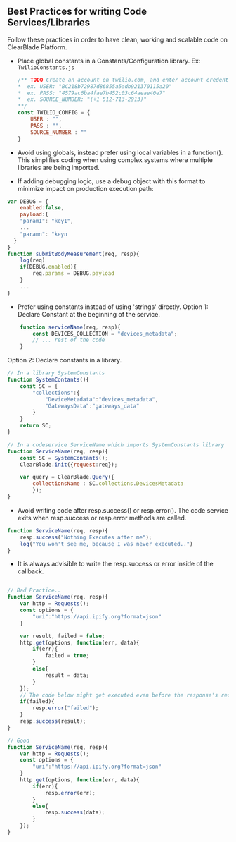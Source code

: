 ## Best Practices for writing Code Services/Libraries
Follow these practices in order to have clean, working and scalable code on ClearBlade Platform.

* Place global constants in a Constants/Configuration library.
    Ex: `TwilioConstants.js`
    ```javascript
    /** TODO Create an account on twilio.com, and enter account credentials below
    *  ex. USER: "BC218b72987d86855a5adb921370115a20"
    *  ex. PASS: "4579ac6ba4fae7b452c03c64aeae40e7"
    *  ex. SOURCE_NUMBER: "(+1 512-713-2913)"
    **/
    const TWILIO_CONFIG = {
        USER : "",
        PASS : "",
        SOURCE_NUMBER : ""
    }
    ```
* Avoid using globals, instead prefer using local variables in a function(). This simplifies coding when using complex systems where multiple libraries are being imported. 

* If adding debugging logic, use a debug object with this format to minimize impact on production execution path:

```javascript
var DEBUG = {
    enabled:false,
    payload:{
    "param1": "key1",
    ...
    "paramn": "keyn
  }
}
function submitBodyMeasurement(req, resp){
    log(req)
    if(DEBUG.enabled){
        req.params = DEBUG.payload
    }
    ...
}
```

* Prefer using constants instead of using 'strings' directly.
Option 1: Declare Constant at the beginning of the service.
```javascript
    function serviceName(req, resp){
        const DEVICES_COLLECTION = "devices_metadata";
        // ... rest of the code 
    }
```
Option 2: Declare constants in a library.
```javascript
// In a library SystemConstants
function SystemContants(){
    const SC = {
        "collections":{
            "DeviceMetadata":"devices_metadata",
            "GatewaysData":"gateways_data"
        }
    }
    return SC;
}

// In a codeservice ServiceName which imports SystemConstants library
function ServiceName(req, resp){
    const SC = SystemContants();
    ClearBlade.init({request:req});

    var query = ClearBlade.Query({
        collectionsName : SC.collections.DevicesMetadata
        });
}
```

* Avoid writing code after resp.success() or resp.error(). The code service exits when resp.success or resp.error methods are called.
```javascript
function ServiceName(req, resp){
    resp.success("Nothing Executes after me");
    log("You won't see me, because I was never executed..")
}
```

* It is always advisible to write the resp.success or error inside of the callback. 
```javascript

// Bad Practice..
function ServiceName(req, resp){
    var http = Requests();
    const options = {
        "uri":"https://api.ipify.org?format=json"
    }

    var result, failed = false;
    http.get(options, function(err, data){
        if(err){
            failed = true;
        }
        else{
            result = data;
        }
    });
    // The code below might get executed even before the response's recieved 
    if(failed){
        resp.error("failed");
    }
    resp.success(result);
}

// Good
function ServiceName(req, resp){
    var http = Requests();
    const options = {
        "uri":"https://api.ipify.org?format=json"
    }
    http.get(options, function(err, data){
        if(err){
            resp.error(err);
        }
        else{
            resp.success(data);
        }
    });
}
```
